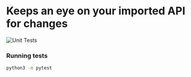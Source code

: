# Keeps an eye on your imported API for changes


![Unit Tests](https://github.com/geohot/tinygrad/workflows/Unit%20Tests/badge.svg)

### Running tests

 ```bash
python3 -m pytest
```








